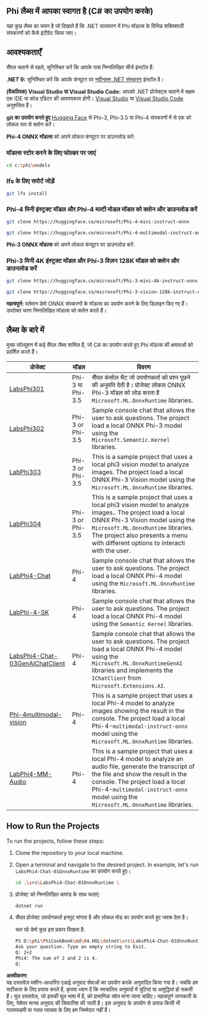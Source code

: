## Phi लैब्स में आपका स्वागत है (C# का उपयोग करके)

यहां कुछ लैब्स का चयन है जो दिखाते हैं कि .NET वातावरण में Phi मॉडल्स के विभिन्न शक्तिशाली संस्करणों को कैसे इंटीग्रेट किया जाए।

## आवश्यकताएँ

सैंपल चलाने से पहले, सुनिश्चित करें कि आपके पास निम्नलिखित चीजें इंस्टॉल हैं:

**.NET 9:** सुनिश्चित करें कि आपके कंप्यूटर पर [नवीनतम .NET संस्करण](https://dotnet.microsoft.com/download/dotnet?WT.mc_id=aiml-137032-kinfeylo) इंस्टॉल है।

**(वैकल्पिक) Visual Studio या Visual Studio Code:** आपको .NET प्रोजेक्ट्स चलाने में सक्षम एक IDE या कोड एडिटर की आवश्यकता होगी। [Visual Studio](https://visualstudio.microsoft.com?WT.mc_id=aiml-137032-kinfeylo) या [Visual Studio Code](https://code.visualstudio.com?WT.mc_id=aiml-137032-kinfeylo) अनुशंसित हैं।

**git का उपयोग करते हुए** [Hugging Face](https://huggingface.co/collections/lokinfey/phi-4-family-679c6f234061a1ab60f5547c) से Phi-3, Phi-3.5 या Phi-4 संस्करणों में से एक को लोकल रूप से क्लोन करें।

**Phi-4 ONNX मॉडल्स** को अपने लोकल कंप्यूटर पर डाउनलोड करें:

### मॉडल्स स्टोर करने के लिए फोल्डर पर जाएं

```bash
cd c:\phi\models
```

### lfs के लिए सपोर्ट जोड़ें

```bash
git lfs install 
```

### Phi-4 मिनी इंस्ट्रक्ट मॉडल और Phi-4 मल्टी मोडल मॉडल को क्लोन और डाउनलोड करें

```bash
git clone https://huggingface.co/microsoft/Phi-4-mini-instruct-onnx

git clone https://huggingface.co/microsoft/Phi-4-multimodal-instruct-onnx
```

**Phi-3 ONNX मॉडल्स** को अपने लोकल कंप्यूटर पर डाउनलोड करें:

### Phi-3 मिनी 4K इंस्ट्रक्ट मॉडल और Phi-3 विज़न 128K मॉडल को क्लोन और डाउनलोड करें

```bash
git clone https://huggingface.co/microsoft/Phi-3-mini-4k-instruct-onnx

git clone https://huggingface.co/microsoft/Phi-3-vision-128k-instruct-onnx-cpu
```

**महत्वपूर्ण:** वर्तमान डेमो ONNX संस्करणों के मॉडल्स का उपयोग करने के लिए डिज़ाइन किए गए हैं। उपरोक्त चरण निम्नलिखित मॉडल्स को क्लोन करते हैं।

## लैब्स के बारे में

मुख्य सॉल्यूशन में कई सैंपल लैब्स शामिल हैं, जो C# का उपयोग करते हुए Phi मॉडल्स की क्षमताओं को प्रदर्शित करते हैं।

| प्रोजेक्ट | मॉडल | विवरण |
| ------------ | -----------| ----------- |
| [LabsPhi301](../../../../../md/04.HOL/dotnet/src/LabsPhi301) | Phi-3 या Phi-3.5 | सैंपल कंसोल चैट जो उपयोगकर्ता को प्रश्न पूछने की अनुमति देती है। प्रोजेक्ट लोकल ONNX Phi-3 मॉडल को लोड करता है `Microsoft.ML.OnnxRuntime` libraries. |
| [LabsPhi302](../../../../../md/04.HOL/dotnet/src/LabsPhi302) | Phi-3 or Phi-3.5 | Sample console chat that allows the user to ask questions. The project load a local ONNX Phi-3 model using the `Microsoft.Semantic.Kernel` libraries. |
| [LabPhi303](../../../../../md/04.HOL/dotnet/src/LabsPhi303) | Phi-3 or Phi-3.5 | This is a sample project that uses a local phi3 vision model to analyze images. The project load a local ONNX Phi-3 Vision model using the `Microsoft.ML.OnnxRuntime` libraries. |
| [LabPhi304](../../../../../md/04.HOL/dotnet/src/LabsPhi304) | Phi-3 or Phi-3.5 | This is a sample project that uses a local phi3 vision model to analyze images.. The project load a local ONNX Phi-3 Vision model using the `Microsoft.ML.OnnxRuntime` libraries. The project also presents a menu with different options to interacti with the user. | 
| [LabPhi4-Chat](../../../../../md/04.HOL/dotnet/src/LabsPhi4-Chat-01OnnxRuntime) | Phi-4 | Sample console chat that allows the user to ask questions. The project load a local ONNX Phi-4 model using the `Microsoft.ML.OnnxRuntime` libraries. |
| [LabPhi-4-SK](../../../../../md/04.HOL/dotnet/src/LabsPhi4-Chat-02SK) | Phi-4 | Sample console chat that allows the user to ask questions. The project load a local ONNX Phi-4 model using the `Semantic Kernel` libraries. |
| [LabsPhi4-Chat-03GenAIChatClient](../../../../../md/04.HOL/dotnet/src/LabsPhi4-Chat-03GenAIChatClient) | Phi-4 | Sample console chat that allows the user to ask questions. The project load a local ONNX Phi-4 model using the `Microsoft.ML.OnnxRuntimeGenAI` libraries and implements the `IChatClient` from `Microsoft.Extensions.AI`. |
| [Phi-4multimodal-vision](../../../../../md/04.HOL/dotnet/src/LabsPhi4-MultiModal-01Images) | Phi-4 | This is a sample project that uses a local Phi-4 model to analyze images showing the result in the console. The project load a local Phi-4-`multimodal-instruct-onnx` model using the `Microsoft.ML.OnnxRuntime` libraries. |
| [LabPhi4-MM-Audio](../../../../../md/04.HOL/dotnet/src/LabsPhi4-MultiModal-02Audio) | Phi-4 |This is a sample project that uses a local Phi-4 model to analyze an audio file, generate the transcript of the file and show the result in the console. The project load a local Phi-4-`multimodal-instruct-onnx` model using the `Microsoft.ML.OnnxRuntime` libraries. |

## How to Run the Projects

To run the projects, follow these steps:

1. Clone the repository to your local machine.

1. Open a terminal and navigate to the desired project. In example, let's run `LabsPhi4-Chat-01OnnxRuntime` का उपयोग करते हुए।

    ```bash
    cd .\src\LabsPhi4-Chat-01OnnxRuntime \
    ```

1. प्रोजेक्ट को निम्नलिखित कमांड के साथ चलाएं:

    ```bash
    dotnet run
    ```

1. सैंपल प्रोजेक्ट उपयोगकर्ता इनपुट मांगता है और लोकल मोड का उपयोग करते हुए जवाब देता है।

   चल रहे डेमो कुछ इस प्रकार दिखता है:

   ```bash
   PS D:\phi\PhiCookBook\md\04.HOL\dotnet\src\LabsPhi4-Chat-01OnnxRuntime> dotnet run
   Ask your question. Type an empty string to Exit.
   Q: 2+2
   Phi4: The sum of 2 and 2 is 4.
   Q:
   ```

**अस्वीकरण**:  
यह दस्तावेज़ मशीन-आधारित एआई अनुवाद सेवाओं का उपयोग करके अनुवादित किया गया है। जबकि हम सटीकता के लिए प्रयास करते हैं, कृपया ध्यान दें कि स्वचालित अनुवादों में त्रुटियां या अशुद्धियां हो सकती हैं। मूल दस्तावेज़, जो इसकी मूल भाषा में है, को प्रामाणिक स्रोत माना जाना चाहिए। महत्वपूर्ण जानकारी के लिए, पेशेवर मानव अनुवाद की सिफारिश की जाती है। इस अनुवाद के उपयोग से उत्पन्न किसी भी गलतफहमी या गलत व्याख्या के लिए हम जिम्मेदार नहीं हैं।